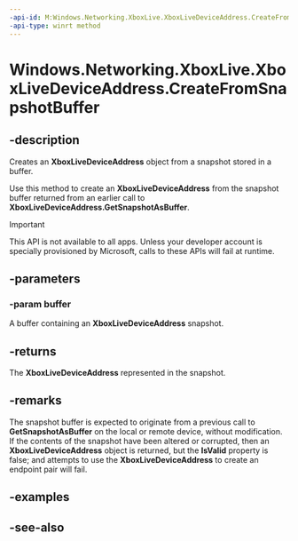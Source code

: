 ```yaml
---
-api-id: M:Windows.Networking.XboxLive.XboxLiveDeviceAddress.CreateFromSnapshotBuffer(Windows.Storage.Streams.IBuffer)
-api-type: winrt method
---
```


<!-- Method syntax
public Windows.Networking.XboxLive.XboxLiveDeviceAddress CreateFromSnapshotBuffer(Windows.Storage.Streams.IBuffer buffer)
-->

# Windows.Networking.XboxLive.XboxLiveDeviceAddress.CreateFromSnapshotBuffer

## -description

Creates an **XboxLiveDeviceAddress** object from a snapshot stored in a buffer.

Use this method to create an **XboxLiveDeviceAddress** from the snapshot buffer returned from an earlier call to **XboxLiveDeviceAddress.GetSnapshotAsBuffer**.

> [!IMPORTANT]
> This API is not available to all apps. Unless your developer account is specially provisioned by Microsoft, calls to these APIs will fail at runtime.

## -parameters

### -param buffer

A buffer containing an **XboxLiveDeviceAddress** snapshot.

## -returns

The **XboxLiveDeviceAddress** represented in the snapshot.

## -remarks

The snapshot buffer is expected to originate from a previous call to **GetSnapshotAsBuffer** on the local or remote device, without modification. If the contents of the snapshot have been altered or corrupted, then an **XboxLiveDeviceAddress** object is returned, but the **IsValid** property is false; and attempts to use the **XboxLiveDeviceAddress** to create an endpoint pair will fail.

## -examples

## -see-also
